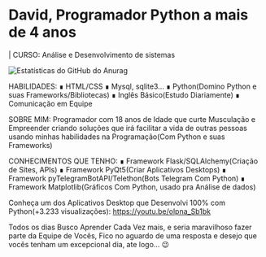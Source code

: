 # David, Programador Python a mais de 4 anos
| CURSO: Análise e Desenvolvimento de sistemas

![Estatísticas do GitHub do Anurag](https://github-readme-stats.vercel.app/api?username=davideduardotech&show_icons=true&theme=highcontrast)




HABILIDADES:
∎ HTML/CSS
∎ Mysql, sqlite3...
∎ Python(Domino Python e suas Frameworks/Bibliotecas)
∎ Inglês Básico(Estudo Diariamente)
∎ Comunicação em Equipe


SOBRE MIM:
Programador com 18 anos de Idade que curte Musculação e Empreender criando soluções que irá facilitar a vida de outras pessoas usando minhas habilidades na Programação(Com Python e suas Frameworks)


CONHECIMENTOS QUE TENHO:
∎ Framework Flask/SQLAlchemy(Criação de Sites, APIs)
∎ Framework PyQt5(Criar Aplicativos Desktops)
∎ Framework pyTelegramBotAPI/Telethon(Bots Telegram Com Python)
∎ Framework Matplotlib(Gráficos Com Python, usado pra Análise de dados)


Conheça um dos Aplicativos Desktop que Desenvolvi 100% com Python(+3.233 visualizações): https://youtu.be/olpna_Sb1bk


Todos os dias Busco Aprender Cada Vez mais, e seria maravilhoso fazer parte da Equipe de Vocês, Fico no aguardo de uma resposta e desejo que vocês tenham um excepcional dia, ate logo... 😉
